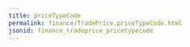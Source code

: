 ```yaml
---
title: priceTypeCode
permalink: finance/TradePrice.priceTypeCode.html
jsonid: finance_tradeprice_pricetypecode
---
```

